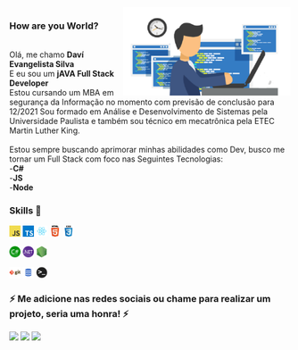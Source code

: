<img src="web-application-technologies.png" width="300" align="right">

### How are you World?

<p align="left"> 
   <br>
    Olá, me chamo <strong>Daví Evangelista Silva</strong>
   <br>
   E eu sou um <strong>jAVA Full Stack Developer</strong>
   <br>
   Estou cursando um MBA em segurança da Informação no momento com previsão de conclusão para 12/2021
   Sou formado em Análise e Desenvolvimento de Sistemas pela Universidade Paulista e também sou técnico em mecatrônica pela ETEC Martin Luther King.
   <br>
   <br>
   Estou sempre buscando aprimorar minhas abilidades como Dev, busco me tornar um Full Stack com foco nas Seguintes Tecnologias: 
   <br>
   -<strong>C#</strong> <br>
   -<strong>JS</strong> <br>
   -<strong>Node</strong> <br>
  
</p>

### Skills 🎇

<code><img height="20" src="https://raw.githubusercontent.com/github/explore/80688e429a7d4ef2fca1e82350fe8e3517d3494d/topics/javascript/javascript.png"></code>
<code><img height="20" src="https://raw.githubusercontent.com/github/explore/80688e429a7d4ef2fca1e82350fe8e3517d3494d/topics/typescript/typescript.png"></code>
<code><img height="20" src="https://raw.githubusercontent.com/github/explore/80688e429a7d4ef2fca1e82350fe8e3517d3494d/topics/react/react.png"></code>
<code><img height="20" src="https://raw.githubusercontent.com/github/explore/80688e429a7d4ef2fca1e82350fe8e3517d3494d/topics/html/html.png"></code>
<code><img height="20" src="https://raw.githubusercontent.com/github/explore/80688e429a7d4ef2fca1e82350fe8e3517d3494d/topics/css/css.png"></code>

<code><img height="20" src="https://raw.githubusercontent.com/github/explore/80688e429a7d4ef2fca1e82350fe8e3517d3494d/topics/csharp/csharp.png"></code>
<code><img height="20" src="https://raw.githubusercontent.com/github/explore/80688e429a7d4ef2fca1e82350fe8e3517d3494d/topics/dotnet/dotnet.png"></code>
<code><img height="20" src="https://raw.githubusercontent.com/github/explore/80688e429a7d4ef2fca1e82350fe8e3517d3494d/topics/nodejs/nodejs.png"></code>

<code><img height="20" src="https://raw.githubusercontent.com/github/explore/80688e429a7d4ef2fca1e82350fe8e3517d3494d/topics/git/git.png"></code>
<code><img height="20" src="https://raw.githubusercontent.com/github/explore/80688e429a7d4ef2fca1e82350fe8e3517d3494d/topics/sql/sql.png"></code>
<code><img height="20" src="https://raw.githubusercontent.com/github/explore/80688e429a7d4ef2fca1e82350fe8e3517d3494d/topics/terminal/terminal.png"></code>



### ⚡ Me adicione nas redes sociais ou chame para realizar um projeto, seria uma honra! ⚡
<p align="left">

  <a href="mailto:davievsilva@hotmail.com" alt="outlook">
  <img src="https://img.shields.io/badge/-Outlook-blue" /></a>

  <a href="https://www.linkedin.com/in/davi-e-silva/" alt="Linkedin">
  <img src="https://img.shields.io/badge/-Linkedin-0e76a8?style=flat-square&logo=Linkedin&logoColor=white&link=https://www.linkedin.com/in/gustavo-mendes-00661318b/" /></a>

  <a href="https://api.whatsapp.com/send?phone=5511932665060&text=Olá%20Daví,%20tudo%20bem?" alt="WhatsApp">
  <img src="https://img.shields.io/badge/-WhatsApp-25d366?style=flat-square&labelColor=25d366&logo=whatsapp&logoColor=white&link=https://api.whatsapp.com/send?phone=55119326650608&text=Olá%20Daví,%20tudo%20bem?"/></a>

</p> 
